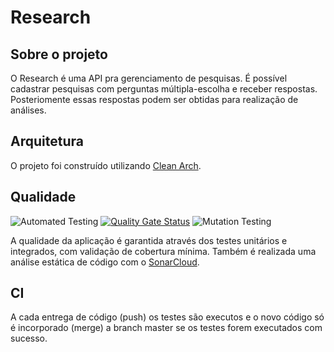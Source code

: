 # Research

## Sobre o projeto

O Research é uma API pra gerenciamento de pesquisas. É possível cadastrar pesquisas com perguntas múltipla-escolha e 
receber respostas. Posteriomente essas respostas podem ser obtidas para realização de análises.

## Arquitetura

O projeto foi construído utilizando [Clean Arch](https://blog.cleancoder.com/uncle-bob/2012/08/13/the-clean-architecture.html).

## Qualidade 
![Automated Testing](https://github.com/paulosalonso/research/workflows/Automated%20Testing/badge.svg) [![Quality Gate Status](https://sonarcloud.io/api/project_badges/measure?project=paulosalonso_research&metric=alert_status)](https://sonarcloud.io/dashboard?id=paulosalonso_research) ![Mutation Testing](https://github.com/paulosalonso/research/workflows/Mutation%20Testing/badge.svg)

A qualidade da aplicação é garantida através dos testes unitários e integrados, com validação de cobertura mínima.
Também é realizada uma análise estática de código com o [SonarCloud](https://sonarcloud.io/dashboard?id=paulosalonso_research).

## CI

A cada entrega de código (push) os testes são executos e o novo código só é incorporado (merge) a branch master se os
testes forem executados com sucesso.
